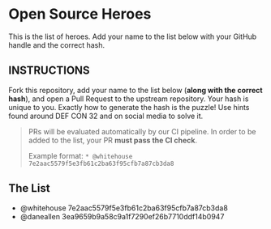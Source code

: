 # Open Source Heroes

This is the list of heroes. Add your name to the list below with your GitHub handle and the correct hash.

## INSTRUCTIONS

Fork this repository, add your name to the list below (**along with the correct hash**), and open a Pull Request to the upstream repository. Your hash is unique to you. Exactly how to generate the hash is the puzzle! Use hints found around DEF CON 32 and on social media to solve it.

> PRs will be evaluated automatically by our CI pipeline. In order to be added to the list, your PR **must pass the CI check**.  
> 
> Example format:
> `* @whitehouse 7e2aac5579f5e3fb61c2ba63f95cfb7a87cb3da8`

## The List

* @whitehouse 7e2aac5579f5e3fb61c2ba63f95cfb7a87cb3da8
* @daneallen 3ea9659b9a58c9a1f7290ef26b7710ddf14b0947
